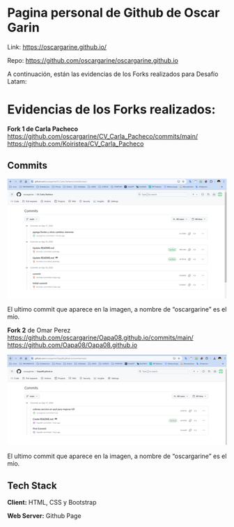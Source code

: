 
# Pagina personal de Github de Oscar Garin

Link: https://oscargarine.github.io/

Repo: https://github.com/oscargarine/oscargarine.github.io


A continuación, están las evidencias de los Forks realizados para Desafío Latam:

# Evidencias de los Forks realizados:

**Fork 1 de Carla Pacheco**
https://github.com/oscargarine/CV_Carla_Pacheco/commits/main/
https://github.com/Koiristea/CV_Carla_Pacheco


## Commits

![Evidencia de commit Fork 1](/assets/img/EvidenciaCommits1.png)

El ultimo commit que aparece en la imagen, a nombre de “oscargarine” es el mío.



**Fork 2** de Omar Perez
https://github.com/oscargarine/Oapa08.github.io/commits/main/
https://github.com/Oapa08/Oapa08.github.io

![Evidencia de commit Fork 2](/assets/img/EvidenciaCommits2.png)

 
El ultimo commit que aparece en la imagen, a nombre de “oscargarine” es el mío.


## Tech Stack

**Client:** HTML, CSS y Bootstrap

**Web Server:** Github Page

